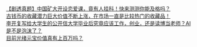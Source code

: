   
[【剧透真题】中国矿大开设恋爱课，竟有人挂科！快来测测你能及格吗？](http://www.dianyue.me/archives/663/xszi66f3c4nn5boy/)  
[古钱币的收藏潜力巨大价值不断上涨，在市场一直是比较热门的收藏品！](http://www.dianyue.me/archives/391/cffqx4jupwnmpnls/)  
[李开复写给大学生的公开信大学毕业后究竟应该工作，创业，还是读博当老师？AI是不是泡沫了？](http://www.dianyue.me/archives/121/9i337g3snjq9qwq4/)  
[目前光绪元宝价值真有上百万吗？](http://www.dianyue.me/archives/583/fs4gnhs52mt3qozy/)